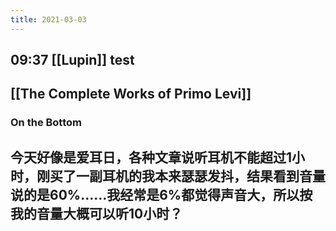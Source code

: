 ```yaml
---
title: 2021-03-03
---
```


## 09:37 [[Lupin]] test
## [[The Complete Works of Primo Levi]]
### On the Bottom
## 今天好像是爱耳日，各种文章说听耳机不能超过1小时，刚买了一副耳机的我本来瑟瑟发抖，结果看到音量说的是60%……我经常是6%都觉得声音大，所以按我的音量大概可以听10小时？
